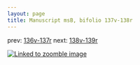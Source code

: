 ```yaml
---
layout: page
title: Manuscript msB, bifolio 137v-138r
---
```


prev: [136v-137r](../136v-137r/) next: [138v-139r](../138v-139r/)



[![Linked to zoomble image](http://www.homermultitext.org/iipsrv?IIIF=/project/homer/pyramidal/deepzoom/hmt/vbbifolio/v1/vb_137v_138r.tif/full/2000,/0/default.jpg)](http://www.homermultitext.org/ict2/?urn=urn:cite2:hmt:vbbifolio.v1:vb_137v_138r)

